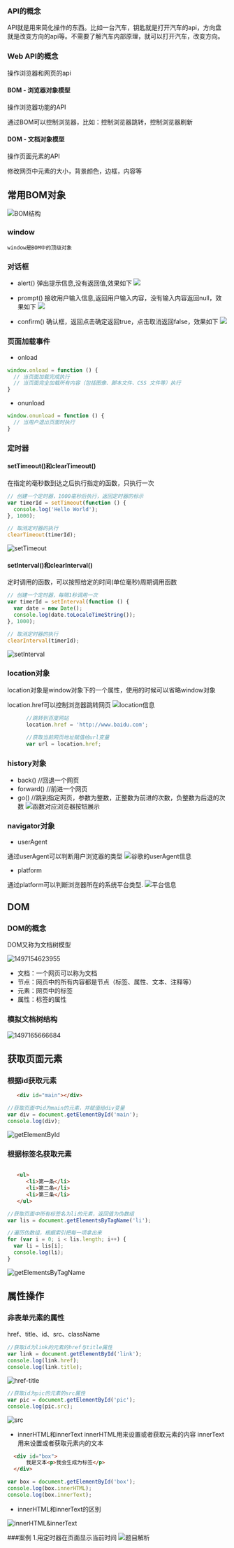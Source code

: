 ### API的概念

API就是用来简化操作的东西。比如一台汽车，钥匙就是打开汽车的api，方向盘就是改变方向的api等。不需要了解汽车内部原理，就可以打开汽车，改变方向。

### Web API的概念

操作浏览器和网页的api

#### BOM - 浏览器对象模型

操作浏览器功能的API

通过BOM可以控制浏览器，比如：控制浏览器跳转，控制浏览器刷新

#### DOM - 文档对象模型

操作页面元素的API

修改网页中元素的大小，背景颜色，边框，内容等

## 常用BOM对象

![BOM结构](media/window.png)

### window 
    window是BOM中的顶级对象

### 对话框

- alert() 弹出提示信息,没有返回值,效果如下
  ![](media/alert.png)
  
- prompt() 接收用户输入信息,返回用户输入内容，没有输入内容返回null，效果如下
  ![](media/prompt.png)
  
- confirm() 确认框，返回点击确定返回true，点击取消返回false，效果如下
  ![](media/confirm.png)


### 页面加载事件

- onload

```javascript
window.onload = function () {
  // 当页面加载完成执行
  // 当页面完全加载所有内容（包括图像、脚本文件、CSS 文件等）执行
}
```

- onunload

```javascript
window.onunload = function () {
  // 当用户退出页面时执行
}
```

### 定时器

#### setTimeout()和clearTimeout()

在指定的毫秒数到达之后执行指定的函数，只执行一次

```javascript
// 创建一个定时器，1000毫秒后执行，返回定时器的标示
var timerId = setTimeout(function () {
  console.log('Hello World');
}, 1000);

// 取消定时器的执行
clearTimeout(timerId);
```
![setTimeout](media/setTimeout.png)

#### setInterval()和clearInterval()

定时调用的函数，可以按照给定的时间(单位毫秒)周期调用函数

```javascript
// 创建一个定时器，每隔1秒调用一次
var timerId = setInterval(function () {
  var date = new Date();
  console.log(date.toLocaleTimeString());
}, 1000);

// 取消定时器的执行
clearInterval(timerId);
```

![setInterval](media/setInterval.png)

### location对象

location对象是window对象下的一个属性，使用的时候可以省略window对象

location.href可以控制浏览器跳转网页
![location信息](media/location.png)
```javascript
      //跳转到百度网站
      location.href = 'http://www.baidu.com';
      
      //获取当前网页地址赋值给url变量
      var url = location.href;
```


### history对象

- back() //回退一个网页
- forward() //前进一个网页
- go() //跳到指定网页，参数为整数，正整数为前进的次数，负整数为后退的次数
![函数对应浏览器按钮展示](media/bfg.png)

### navigator对象

- userAgent

通过userAgent可以判断用户浏览器的类型
![谷歌的userAgent信息](media/googleuserAgent.png)

- platform

通过platform可以判断浏览器所在的系统平台类型.
![平台信息](media/platform.png)

## DOM

### DOM的概念

DOM又称为文档树模型

![1497154623955](media/1497154623955.png)

- 文档：一个网页可以称为文档
- 节点：网页中的所有内容都是节点（标签、属性、文本、注释等）
- 元素：网页中的标签
- 属性：标签的属性

### 模拟文档树结构

![1497165666684](media/1497165666684.png)


## 获取页面元素

### 根据id获取元素

```html
   <div id="main"></div>
```

```javascript
//获取页面中id为main的元素，并赋值给div变量
var div = document.getElementById('main');
console.log(div);
```
![getElementById](media/getElementById.png)

### 根据标签名获取元素

```html

   <ul>
      <li>第一条</li>
      <li>第二条</li>
      <li>第三条</li>
   </ul>

```

```javascript
//获取页面中所有标签名为li的元素，返回值为伪数组
var lis = document.getElementsByTagName('li');

//遍历伪数组，根据索引把每一项拿出来
for (var i = 0; i < lis.length; i++) {
  var li = lis[i];
  console.log(li);
}
```
![getElementsByTagName](media/getElementsByTagName.png)


## 属性操作

### 非表单元素的属性

href、title、id、src、className

```javascript
//获取id为link的元素的href与title属性
var link = document.getElementById('link');
console.log(link.href);
console.log(link.title);
```
![href-title](media/href-title.png)

```javascript
//获取id为pic的元素的src属性
var pic = document.getElementById('pic');
console.log(pic.src);
```
![src](media/src.png)

- innerHTML和innerText
  innerHTML用来设置或者获取元素的内容
  innerText用来设置或者获取元素内的文本

```html
  <div id="box">
      我是文本<p>我会生成为标签</p>
  </div>
```

```javascript
var box = document.getElementById('box');
console.log(box.innerHTML);
console.log(box.innerText);
```

- innerHTML和innerText的区别

![innerHTML&innerText](media/innerHTML&innerText.png)
  

###案例
1.用定时器在页面显示当前时间
![题目解析](media/day1-1-1.png)